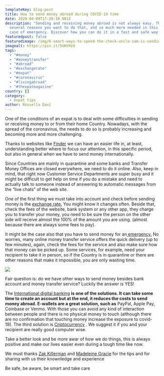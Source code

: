 ```yaml
---
templateKey: blog-post
title: How to send money abroad during COVID-19 time
date: 2020-04-09T17:28:10.981Z
description: "Sending and receiving money abroad is not always easy. There are
  several reasons you want to do that, and so much more needed in this period in
  case of emergency. Discover how you can do it in a fast and safe way. "
featuredpost: false
featuredimage: /img/6-smart-ways-to-spend-the-check-uncle-sam-is-sending-you.png
imagealt: https://pin.it/5UHtMzU
tags:
  - "#money"
  - "#moneytransfer"
  - "#abroad"
  - "#exchangerate"
  - "#expat"
  - "#coronavirus"
  - "#livingabroad"
  - "#thexpatmagazine"
country: []
category:
  - expat tips
author: Rossella Daví
---
```

One of the conditions of an expat is to deal with some difficulties in sending or receiving money to or from their home Country. Nowadays, with the spread of the coronavirus, the needs to do so is probably increasing and becoming more and more challenging.

Thanks to websites like [Finder](https://www.finder.com/sending-money-during-coronavirus) we can have an easier life in, at least, understanding better where to focus our attention, in this specific period, but also in general when we have to send money internationally.

Since Countries are mainly in quarantine and some banks and Transfer Money Offices are closed everywhere, we need to do it online. Also, keep in mind, that right now Customer Service Departments are super busy and it might be difficult to get help on time if you do a mistake and need to actually talk to someone instead of answering to automatic messages from the “live chats” of the web site.

One of the first thing we must take into account and check before sending money is the [exchange rate.](https://www.finder.com/international-money-transfers/currency-exchange-rates)  You might know it changes often. Beside that, check the fees of the website, bank system or any other app, they charge you to transfer your money, you need to be sure the person on the other side will receive almost the 100% of the amount you are using. (almost because there are always some fees to pay).

It might be the case also that you have to send money for an[ emergency.](https://www.finder.com/how-to-make-an-emergency-money-transfer) No worries, many online money transfer service offers the quick delivery (up to few minutes), again, check the fees for the service and also make sure how that money can be picked up. Some services, for example, need your recipient to take it in person, so if the Country is in quarantine or there are other reasons that make it impossible, you are only wasting time. 

![](/img/some-questions-on-the-cheapest-way-to-send-money….jpg)

Fair question is: do we have other ways to send money besides bank account and money transfer service? Luckily the answer is YES!

The [International digital banking](https://www.finder.com/international-bank-account) **is one of the solutions. It can take some time to create an account but at the end, it reduces the costs to send money abroad. E-wallets are a great solution, such as** PayPal, Apple Pay, Coinbase or Venmo. With those you can avoid any kind of interaction between people and there is no physical money to touch (although there are no confirmation that touching money increase the exposure to covid-19). The third solution is [Criptocurrency](https://www.finder.com/cryptocurrency) . We suggest it if you and your recipient are really good computer wise.

Take a better look and be more awar of how we do things, this is always positive and make our lives easier even during a tough time like now. 

We must thanks [Zak Killerman](https://www.finder.com/author/zakkillermann) and [Madeleine Gracie](https://www.finder.com/nz/author/madeleinegracie) for the tips and for sharing with us their knownledge and experience

Be safe, be aware, be smart and take care
